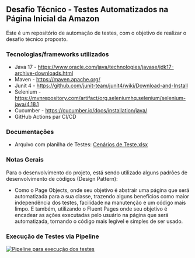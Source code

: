 ## Desafio Técnico - Testes Automatizados na Página Inicial da Amazon
Este é um repositório de automação de testes, com o objetivo de realizar o desafio técnico proposto.
### Tecnologias/frameworks utilizados
- Java 17 - https://www.oracle.com/java/technologies/javase/jdk17-archive-downloads.html
- Maven - https://maven.apache.org/
- Junit 4 - https://github.com/junit-team/junit4/wiki/Download-and-Install
- Selenium - https://mvnrepository.com/artifact/org.seleniumhq.selenium/selenium-java/4.18.1
- Cucumber - https://cucumber.io/docs/installation/java/
- GitHub Actions par CI/CD

### Documentações
- Arquivo com planilha de Testes: [Cenários de Teste.xlsx](Cenarios-de-Teste.xlsx)

### Notas Gerais

Para o desenvolvimento do projeto, está sendo utilizado alguns padrões de desenvolvimento de códigos (Design Pattern):
- Como o Page Objects, onde seu objetivo é abstrair uma página que será automatizada para a sua classe, trazendo alguns benefícios como maior independência dos testes, facilidade na manutenção e um código mais limpo.
E também, utilizando o Fluent Pages onde seu objetivo é encadear as ações executadas pelo usuário na página que será automatizada, tornando o código mais legível e simples de ser usado.

### Execução de Testes via Pipeline
[![Pipeline para execução dos testes](https://github.com/jpberaldo/desafio-tecnico-codeGroup/actions/workflows/pipeline-exec-de-testes.yaml/badge.svg?branch=master)](https://github.com/jpberaldo/desafio-tecnico-codeGroup/actions/workflows/pipeline-exec-de-testes.yaml)
